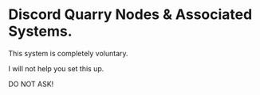 # Discord Quarry Nodes & Associated Systems.

This system is completely voluntary.

I will not help you set this up.

DO NOT ASK!
